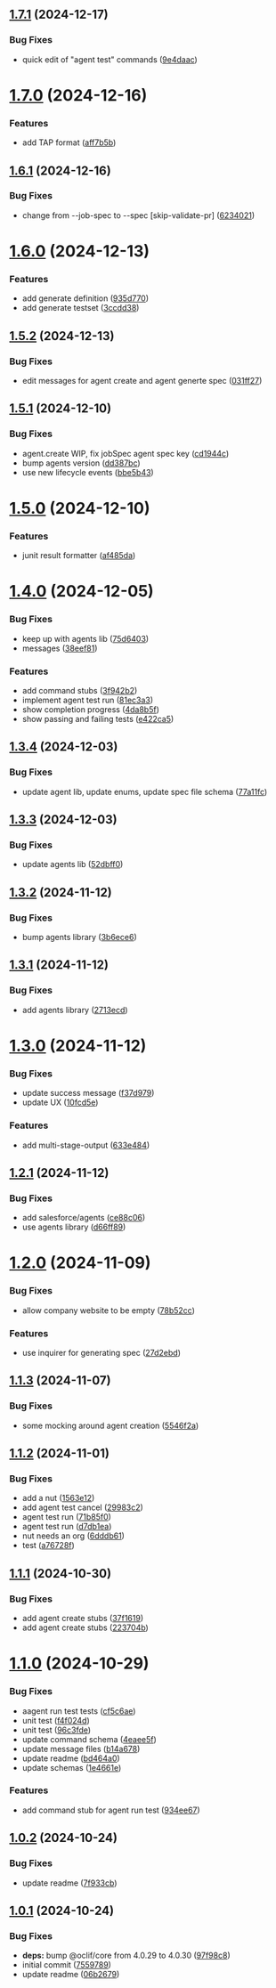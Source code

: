 ## [1.7.1](https://github.com/salesforcecli/plugin-agent/compare/1.7.0...1.7.1) (2024-12-17)

### Bug Fixes

- quick edit of "agent test" commands ([9e4daac](https://github.com/salesforcecli/plugin-agent/commit/9e4daacefd0cbf8c3cefc5e4e9ab6ed9d12bb35a))

# [1.7.0](https://github.com/salesforcecli/plugin-agent/compare/1.6.1...1.7.0) (2024-12-16)

### Features

- add TAP format ([aff7b5b](https://github.com/salesforcecli/plugin-agent/commit/aff7b5b77aa403a3f4d309304122ebae7f774408))

## [1.6.1](https://github.com/salesforcecli/plugin-agent/compare/1.6.0...1.6.1) (2024-12-16)

### Bug Fixes

- change from --job-spec to --spec [skip-validate-pr] ([6234021](https://github.com/salesforcecli/plugin-agent/commit/62340217eb629cdc7098d95ad72ad0f4873f2b1a))

# [1.6.0](https://github.com/salesforcecli/plugin-agent/compare/1.5.2...1.6.0) (2024-12-13)

### Features

- add generate definition ([935d770](https://github.com/salesforcecli/plugin-agent/commit/935d770e7f51e6cc56c1128f4d6a704f39754064))
- add generate testset ([3ccdd38](https://github.com/salesforcecli/plugin-agent/commit/3ccdd386649557ff1f78f444d5e92ec78c9dfdc7))

## [1.5.2](https://github.com/salesforcecli/plugin-agent/compare/1.5.1...1.5.2) (2024-12-13)

### Bug Fixes

- edit messages for agent create and agent generte spec ([031ff27](https://github.com/salesforcecli/plugin-agent/commit/031ff27253aa60e570632b5bab78a80621886d6d))

## [1.5.1](https://github.com/salesforcecli/plugin-agent/compare/1.5.0...1.5.1) (2024-12-10)

### Bug Fixes

- agent.create WIP, fix jobSpec agent spec key ([cd1944c](https://github.com/salesforcecli/plugin-agent/commit/cd1944c8511d8776dcb91a4ad7b04481acff7a74))
- bump agents version ([dd387bc](https://github.com/salesforcecli/plugin-agent/commit/dd387bcbbb519519cc49e7d7fc801f47840fa81e))
- use new lifecycle events ([bbe5b43](https://github.com/salesforcecli/plugin-agent/commit/bbe5b437d0360de55ce3b7301fefa6270a8b258d))

# [1.5.0](https://github.com/salesforcecli/plugin-agent/compare/1.4.0...1.5.0) (2024-12-10)

### Features

- junit result formatter ([af485da](https://github.com/salesforcecli/plugin-agent/commit/af485dada1894756f2b5271e2a0ae01d51acfc78))

# [1.4.0](https://github.com/salesforcecli/plugin-agent/compare/1.3.4...1.4.0) (2024-12-05)

### Bug Fixes

- keep up with agents lib ([75d6403](https://github.com/salesforcecli/plugin-agent/commit/75d6403b466546181db2b697163b5b1b689a2266))
- messages ([38eef81](https://github.com/salesforcecli/plugin-agent/commit/38eef81f144739596fc696eccb7264d55cffb6e6))

### Features

- add command stubs ([3f942b2](https://github.com/salesforcecli/plugin-agent/commit/3f942b22aed7d532f3243654292809af07dfb592))
- implement agent test run ([81ec3a3](https://github.com/salesforcecli/plugin-agent/commit/81ec3a3d3fb253e8d721881dfba7fb0036323e84))
- show completion progress ([4da8b5f](https://github.com/salesforcecli/plugin-agent/commit/4da8b5f667a08f27b300e495be09204770acd7e5))
- show passing and failing tests ([e422ca5](https://github.com/salesforcecli/plugin-agent/commit/e422ca5436a9dc03fe42c8aef50486be6b8ddfd1))

## [1.3.4](https://github.com/salesforcecli/plugin-agent/compare/1.3.3...1.3.4) (2024-12-03)

### Bug Fixes

- update agent lib, update enums, update spec file schema ([77a11fc](https://github.com/salesforcecli/plugin-agent/commit/77a11fc90a11081a7b16b82134b02b584252adde))

## [1.3.3](https://github.com/salesforcecli/plugin-agent/compare/1.3.2...1.3.3) (2024-12-03)

### Bug Fixes

- update agents lib ([52dbff0](https://github.com/salesforcecli/plugin-agent/commit/52dbff066a851024f0b8ff0691f5307815a155d1))

## [1.3.2](https://github.com/salesforcecli/plugin-agent/compare/1.3.1...1.3.2) (2024-11-12)

### Bug Fixes

- bump agents library ([3b6ece6](https://github.com/salesforcecli/plugin-agent/commit/3b6ece6c66fd534ece183a556e1e589bb23d513d))

## [1.3.1](https://github.com/salesforcecli/plugin-agent/compare/1.3.0...1.3.1) (2024-11-12)

### Bug Fixes

- add agents library ([2713ecd](https://github.com/salesforcecli/plugin-agent/commit/2713ecda54a7504fd643d24b94877be380e654e3))

# [1.3.0](https://github.com/salesforcecli/plugin-agent/compare/1.2.1...1.3.0) (2024-11-12)

### Bug Fixes

- update success message ([f37d979](https://github.com/salesforcecli/plugin-agent/commit/f37d979937eb7bbc19373bcca470d569facc4a2b))
- update UX ([10fcd5e](https://github.com/salesforcecli/plugin-agent/commit/10fcd5ed44ecc41316fdb17cc54cf44da6815e2b))

### Features

- add multi-stage-output ([633e484](https://github.com/salesforcecli/plugin-agent/commit/633e4849c304bc54ce3b028497607efd5007299b))

## [1.2.1](https://github.com/salesforcecli/plugin-agent/compare/1.2.0...1.2.1) (2024-11-12)

### Bug Fixes

- add salesforce/agents ([ce88c06](https://github.com/salesforcecli/plugin-agent/commit/ce88c06bbdfbff83a8633e00c4f99eb6bd6652e4))
- use agents library ([d66ff89](https://github.com/salesforcecli/plugin-agent/commit/d66ff89ddcd9bfa453455eeb3bd2826a307354c9))

# [1.2.0](https://github.com/salesforcecli/plugin-agent/compare/1.1.3...1.2.0) (2024-11-09)

### Bug Fixes

- allow company website to be empty ([78b52cc](https://github.com/salesforcecli/plugin-agent/commit/78b52cc995fff978debd323cdd639b5453559bc9))

### Features

- use inquirer for generating spec ([27d2ebd](https://github.com/salesforcecli/plugin-agent/commit/27d2ebdd9d87dcc25933ddbac7198b05cec17666))

## [1.1.3](https://github.com/salesforcecli/plugin-agent/compare/1.1.2...1.1.3) (2024-11-07)

### Bug Fixes

- some mocking around agent creation ([5546f2a](https://github.com/salesforcecli/plugin-agent/commit/5546f2ab9b7d502d00bc2edb3d6a5fde05acd845))

## [1.1.2](https://github.com/salesforcecli/plugin-agent/compare/1.1.1...1.1.2) (2024-11-01)

### Bug Fixes

- add a nut ([1563e12](https://github.com/salesforcecli/plugin-agent/commit/1563e12031d59f2ef44e3e5281489ec588f9b225))
- add agent test cancel ([29983c2](https://github.com/salesforcecli/plugin-agent/commit/29983c2f70347aff24ad1b78effe801b15bee9a3))
- agent test run ([71b85f0](https://github.com/salesforcecli/plugin-agent/commit/71b85f0ed28024a815ad6faba81e4d77842e48fe))
- agent test run ([d7db1ea](https://github.com/salesforcecli/plugin-agent/commit/d7db1ea7d5b6f5c86dbd3956919e6b722bc10a1c))
- nut needs an org ([6dddb61](https://github.com/salesforcecli/plugin-agent/commit/6dddb6118c9b529eb2266b7dcd81b53e7c300076))
- test ([a76728f](https://github.com/salesforcecli/plugin-agent/commit/a76728fe2fea58e5a61383aa9dbb1ab6757e85d6))

## [1.1.1](https://github.com/salesforcecli/plugin-agent/compare/1.1.0...1.1.1) (2024-10-30)

### Bug Fixes

- add agent create stubs ([37f1619](https://github.com/salesforcecli/plugin-agent/commit/37f1619df66d3f30c664a61982479dc8b3ab87fc))
- add agent create stubs ([223704b](https://github.com/salesforcecli/plugin-agent/commit/223704ba0a5bc8d5d6c325149ece90d392e7ef49))

# [1.1.0](https://github.com/salesforcecli/plugin-agent/compare/1.0.2...1.1.0) (2024-10-29)

### Bug Fixes

- aagent run test tests ([cf5c6ae](https://github.com/salesforcecli/plugin-agent/commit/cf5c6aef508dc94f78f187e18d32542aa925aedd))
- unit test ([f4f024d](https://github.com/salesforcecli/plugin-agent/commit/f4f024d95fd264c49ec06a59ba1f8dc56d68034f))
- unit test ([96c3fde](https://github.com/salesforcecli/plugin-agent/commit/96c3fde5380bfdc8cf52578ad36cbcf8f3781c83))
- update command schema ([4eaee5f](https://github.com/salesforcecli/plugin-agent/commit/4eaee5f1d21b991e285e1101bef28b0511c21b5c))
- update message files ([b14a678](https://github.com/salesforcecli/plugin-agent/commit/b14a678de79075d635be6bafb518f7cd6b9e4abf))
- update readme ([bd464a0](https://github.com/salesforcecli/plugin-agent/commit/bd464a08dee116c81f2e881d74545726ee7dad02))
- update schemas ([1e4661e](https://github.com/salesforcecli/plugin-agent/commit/1e4661e8572deae13fb7007288b5cf7e9778d95b))

### Features

- add command stub for agent run test ([934ee67](https://github.com/salesforcecli/plugin-agent/commit/934ee673d393522b356396a4ec4715357f427542))

## [1.0.2](https://github.com/salesforcecli/plugin-agent/compare/1.0.1...1.0.2) (2024-10-24)

### Bug Fixes

- update readme ([7f933cb](https://github.com/salesforcecli/plugin-agent/commit/7f933cb231ae97dfedf55a8afb081e45ccfecae3))

## [1.0.1](https://github.com/salesforcecli/plugin-agent/compare/7559789c9561e51313d12bd2f4c8979b6e5b1b5b...1.0.1) (2024-10-24)

### Bug Fixes

- **deps:** bump @oclif/core from 4.0.29 to 4.0.30 ([97f98c8](https://github.com/salesforcecli/plugin-agent/commit/97f98c83a33d3cf5b365dbb150941fc648b05d0f))
- initial commit ([7559789](https://github.com/salesforcecli/plugin-agent/commit/7559789c9561e51313d12bd2f4c8979b6e5b1b5b))
- update readme ([06b2679](https://github.com/salesforcecli/plugin-agent/commit/06b26793ccc728cf3784a02fd14aab2237f5c9b7))
